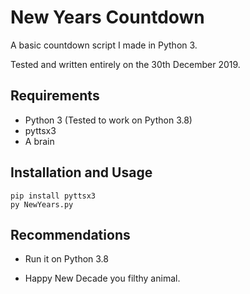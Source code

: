 # New Years Countdown
A basic countdown script I made in Python 3.

Tested and written entirely on the 30th December 2019.

## Requirements
* Python 3 (Tested to work on Python 3.8)
* pyttsx3
* A brain

## Installation and Usage
```
pip install pyttsx3
py NewYears.py
```

## Recommendations
+ Run it on Python 3.8
- Happy New Decade you filthy animal.


